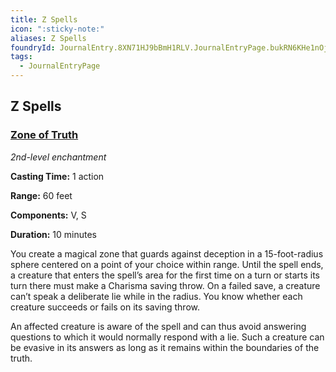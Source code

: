 ```yaml
---
title: Z Spells
icon: ":sticky-note:"
aliases: Z Spells
foundryId: JournalEntry.8XN71HJ9bBmH1RLV.JournalEntryPage.bukRN6KHe1nOjR6i
tags:
  - JournalEntryPage
---
```

## Z Spells

### [](https://www.dndbeyond.com/sources/dnd/phb-2014/spell-descriptions-tz#ZoneofTruth)[Zone of Truth](https://www.dndbeyond.com/spells/2305-zone-of-truth)

_2nd-level enchantment_

**Casting Time:** 1 action

**Range:** 60 feet

**Components:** V, S

**Duration:** 10 minutes

You create a magical zone that guards against deception in a 15-foot-radius sphere centered on a point of your choice within range. Until the spell ends, a creature that enters the spell’s area for the first time on a turn or starts its turn there must make a Charisma saving throw. On a failed save, a creature can’t speak a deliberate lie while in the radius. You know whether each creature succeeds or fails on its saving throw.

An affected creature is aware of the spell and can thus avoid answering questions to which it would normally respond with a lie. Such a creature can be evasive in its answers as long as it remains within the boundaries of the truth.